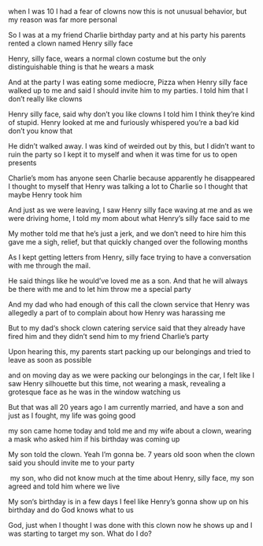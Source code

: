 when I was 10 I had a fear of clowns now this is not unusual behavior, but my reason was far more personal

  


So I was at a my friend Charlie birthday party and at his party his parents rented a clown named Henry silly face 

  


Henry, silly face, wears a normal clown costume but the only distinguishable thing is that he wears a mask

  


And at the party I was eating some mediocre, Pizza when Henry silly face walked up to me and said I should invite him to my parties. I told him that I don’t really like clowns

  


Henry silly face, said why don’t you like clowns I told him I think they’re kind of stupid. Henry looked at me and furiously whispered you’re a bad kid don’t you know that

  


He didn’t walked away. I was kind of weirded out by this, but I didn’t want to ruin the party so I kept it to myself and when it was time for us to open presents 

  


Charlie’s mom has anyone seen Charlie because apparently he disappeared I thought to myself that Henry was talking a lot to Charlie so I thought that maybe Henry took him

  


And just as we were leaving, I saw Henry silly face waving at me and as we were driving home, I told my mom about what Henry’s silly face said to me

  


My mother told me that he’s just a jerk, and we don’t need to hire him this gave me a sigh, relief, but that quickly changed over the following months 

  


As I kept getting letters from Henry, silly face trying to have a conversation with me through the mail. 

  


He said things like he would’ve loved me as a son. And that he will always be there with me and to let him throw me a special party

  


And my dad who had enough of this call the clown service that Henry was allegedly a part of to complain about how Henry was harassing me

  


But to my dad‘s shock clown catering service said that they already have fired him and they didn’t send him to my friend Charlie’s party

  


Upon hearing this, my parents start packing up our belongings and tried to leave as soon as possible 

  


and on moving day as we were packing our belongings in the car, I felt like I saw Henry silhouette but this time, not wearing a mask, revealing a grotesque face as he was in the window watching us

  


But that was all 20 years ago I am currently married, and have a son and just as I fought, my life was going good 

  


my son came home today and told me and my wife about a clown, wearing a mask who asked him if his birthday was coming up

  


My son told the clown. Yeah I’m gonna be. 7 years old soon when the clown said you should invite me to your party

  


 my son, who did not know much at the time about Henry, silly face, my son agreed and told him where we live 

  


My son‘s birthday is in a few days I feel like Henry’s gonna show up on his birthday and do God knows what to us

  


God, just when I thought I was done with this clown now he shows up and I was starting to target my son. What do I do?